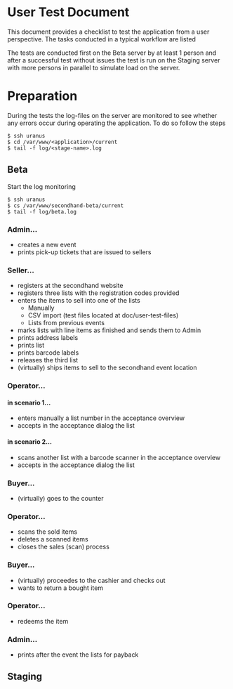 # User Test Document
This document provides a checklist to test the application from a user 
perspective. The tasks conducted in a typical workflow are listed

The tests are conducted first on the Beta server by at least 1 person and
after a successful test without issues the test is run on the Staging server
with more persons in parallel to simulate load on the server.

# Preparation
During the tests the log-files on the server are monitored to see whether any
errors occur during operating the application. To do so follow the steps

    $ ssh uranus
    $ cd /var/www/<application>/current
    $ tail -f log/<stage-name>.log

## Beta
Start the log monitoring

    $ ssh uranus
    $ cs /var/www/secondhand-beta/current
    $ tail -f log/beta.log

### Admin...
* creates a new event
* prints pick-up tickets that are issued to sellers

### Seller...
* registers at the secondhand website
* registers three lists with the registration codes provided
* enters the items to sell into one of the lists
    * Manually
    * CSV import (test files located at doc/user-test-files)
    * Lists from previous events
* marks lists with line items as finished and sends them to Admin
* prints address labels
* prints list
* prints barcode labels
* releases the third list
* (virtually) ships items to sell to the secondhand event location

### Operator...
#### in scenario 1...
* enters manually a list number in the acceptance overview
* accepts in the acceptance dialog the list
#### in scenario 2...
* scans another list with a barcode scanner in the acceptance overview
* accepts in the acceptance dialog the list

### Buyer...
* (virtually) goes to the counter

### Operator...
* scans the sold items
* deletes a scanned items
* closes the sales (scan) process

### Buyer...
* (virtually) proceedes to the cashier and checks out
* wants to return a bought item

### Operator...
* redeems the item

### Admin...
* prints after the event the lists for payback

## Staging
